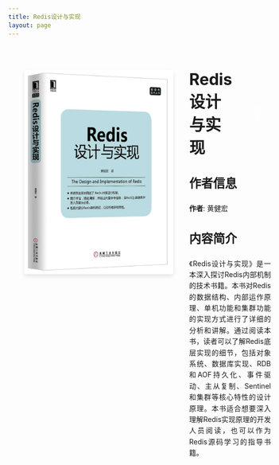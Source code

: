 ```yaml
---
title: Redis设计与实现
layout: page
---
```

<div class="book-info">
  <div class="book-cover">
    <img src="https://raw.githubusercontent.com/binarycoder777/personal-pic/main/pic/20250301165758.png" alt="Redis设计与实现">
  </div>
  <div class="book-details">
    <div class="book-title">
      <h1>Redis设计与实现</h1>
      <a href="https://github.com/binarycoder777/perosonal-book/blob/main/book/Redis%E8%AE%BE%E8%AE%A1%E4%B8%8E%E5%AE%9E%E7%8E%B0%20(%E9%BB%84%E5%81%A5%E5%AE%8F)%20(Z-Library).epub" class="read-link">阅读</a>
    </div>
    <div class="author-info">
      <h2>作者信息</h2>
      <p><strong>作者</strong>: 黄健宏</p>
    </div>
    <div class="book-intro">
      <h2>内容简介</h2>
      <div class="intro-content">
        <p>《Redis设计与实现》是一本深入探讨Redis内部机制的技术书籍。本书对Redis的数据结构、内部运作原理、单机功能和集群功能的实现方式进行了详细的分析和讲解。通过阅读本书，读者可以了解Redis底层实现的细节，包括对象系统、数据库实现、RDB和AOF持久化、事件驱动、主从复制、Sentinel和集群等核心特性的设计原理。本书适合想要深入理解Redis实现原理的开发人员阅读，也可以作为Redis源码学习的指导书籍。</p>
      </div>
    </div>
  </div>
</div>

<style>
.book-info {
  display: flex;
  gap: 2rem;
  margin: 2rem 0;
  background-color: var(--vp-c-bg-soft);
  padding: 2rem;
  border-radius: 8px;
}

.book-cover img {
  max-width: 300px;
  height: auto;
  border-radius: 4px;
  box-shadow: 0 4px 8px rgba(0, 0, 0, 0.1);
}

.book-details {
  flex: 2;
}

.book-details h2 {
  margin-top: 0;
  color: var(--vp-c-text-1);
  font-size: 1.5rem;
  border-bottom: 2px solid var(--vp-c-divider);
  padding-bottom: 0.5rem;
  margin-bottom: 1rem;
}

.author-info {
  margin-bottom: 2rem;
}

.author-info p {
  margin: 0.5rem 0;
  color: var(--vp-c-text-2);
}

.intro-content {
  line-height: 1.6;
  color: var(--vp-c-text-2);
}

.intro-content p {
  margin: 1rem 0;
  text-align: justify;
}

@media (max-width: 768px) {
  .book-info {
    flex-direction: column;
    padding: 1rem;
  }

  .book-cover img {
    max-width: 100%;
  }
}

.book-title {
  display: flex;
  align-items: center;
  gap: 1rem;
  margin-bottom: 2rem;
}

.book-title h1 {
  margin: 0;
  color: var(--vp-c-text-1);
  font-size: 2rem;
}

.read-link {
  display: inline-block;
  padding: 0.5rem 1.5rem;
  background-color: var(--vp-c-brand);
  color: white;
  text-decoration: none;
  border-radius: 4px;
  transition: background-color 0.2s;
}

.read-link:hover {
  background-color: var(--vp-c-brand-dark);
}
</style>

